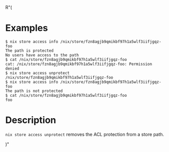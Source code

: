 R"(
# Examples

```console
$ nix store access info /nix/store/fzn8agjb9qmikbf97h1a5wlf3iifjgqz-foo
The path is protected
No users have access to the path
$ cat /nix/store/fzn8agjb9qmikbf97h1a5wlf3iifjgqz-foo
cat: /nix/store/fzn8agjb9qmikbf97h1a5wlf3iifjgqz-foo: Permission denied
$ nix store access unprotect /nix/store/fzn8agjb9qmikbf97h1a5wlf3iifjgqz-foo
$ nix store access info /nix/store/fzn8agjb9qmikbf97h1a5wlf3iifjgqz-foo
The path is not protected
$ cat /nix/store/fzn8agjb9qmikbf97h1a5wlf3iifjgqz-foo
foo
```

# Description

`nix store access unprotect` removes the ACL protection from a store path.

)"
